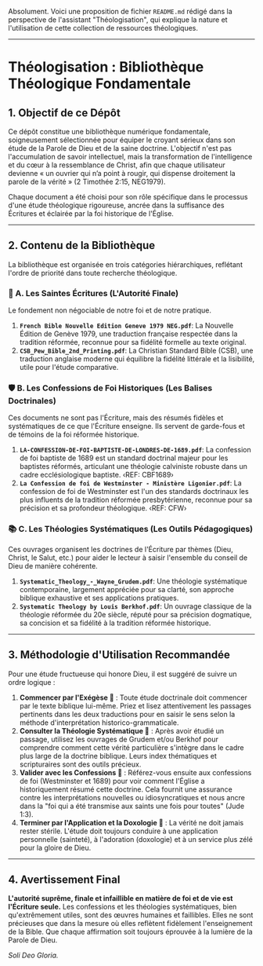 Absolument. Voici une proposition de fichier `README.md` rédigé dans la perspective de l'assistant "Théologisation", qui explique la nature et l'utilisation de cette collection de ressources théologiques.

---

# Théologisation : Bibliothèque Théologique Fondamentale

## 1. Objectif de ce Dépôt

Ce dépôt constitue une bibliothèque numérique fondamentale, soigneusement sélectionnée pour équiper le croyant sérieux dans son étude de la Parole de Dieu et de la saine doctrine. L'objectif n'est pas l'accumulation de savoir intellectuel, mais la transformation de l'intelligence et du cœur à la ressemblance de Christ, afin que chaque utilisateur devienne « un ouvrier qui n’a point à rougir, qui dispense droitement la parole de la vérité » (2 Timothée 2:15, NEG1979).

Chaque document a été choisi pour son rôle spécifique dans le processus d'une étude théologique rigoureuse, ancrée dans la suffisance des Écritures et éclairée par la foi historique de l'Église.

---

## 2. Contenu de la Bibliothèque

La bibliothèque est organisée en trois catégories hiérarchiques, reflétant l'ordre de priorité dans toute recherche théologique.

### 📜 A. Les Saintes Écritures (L'Autorité Finale)

Le fondement non négociable de notre foi et de notre pratique.

1.  **`French Bible Nouvelle Edition Geneve 1979 NEG.pdf`**: La Nouvelle Édition de Genève 1979, une traduction française respectée dans la tradition réformée, reconnue pour sa fidélité formelle au texte original.
2.  **`CSB_Pew_Bible_2nd_Printing.pdf`**: La Christian Standard Bible (CSB), une traduction anglaise moderne qui équilibre la fidélité littérale et la lisibilité, utile pour l'étude comparative.

### 🛡️ B. Les Confessions de Foi Historiques (Les Balises Doctrinales)

Ces documents ne sont pas l'Écriture, mais des résumés fidèles et systématiques de ce que l'Écriture enseigne. Ils servent de garde-fous et de témoins de la foi réformée historique.

1.  **`LA-CONFESSION-DE-FOI-BAPTISTE-DE-LONDRES-DE-1689.pdf`**: La confession de foi baptiste de 1689 est un standard doctrinal majeur pour les baptistes réformés, articulant une théologie calviniste robuste dans un cadre ecclésiologique baptiste. ‹REF: CBF1689›
2.  **`La Confession de foi de Westminster - Ministère Ligonier.pdf`**: La confession de foi de Westminster est l'un des standards doctrinaux les plus influents de la tradition réformée presbytérienne, reconnue pour sa précision et sa profondeur théologique. ‹REF: CFW›

### 📚 C. Les Théologies Systématiques (Les Outils Pédagogiques)

Ces ouvrages organisent les doctrines de l'Écriture par thèmes (Dieu, Christ, le Salut, etc.) pour aider le lecteur à saisir l'ensemble du conseil de Dieu de manière cohérente.

1.  **`Systematic_Theology_-_Wayne_Grudem.pdf`**: Une théologie systématique contemporaine, largement appréciée pour sa clarté, son approche biblique exhaustive et ses applications pratiques.
2.  **`Systematic Theology by Louis Berkhof.pdf`**: Un ouvrage classique de la théologie réformée du 20e siècle, réputé pour sa précision dogmatique, sa concision et sa fidélité à la tradition réformée historique.

---

## 3. Méthodologie d'Utilisation Recommandée

Pour une étude fructueuse qui honore Dieu, il est suggéré de suivre un ordre logique :

1.  **Commencer par l'Exégèse 📖** : Toute étude doctrinale doit commencer par le texte biblique lui-même. Priez et lisez attentivement les passages pertinents dans les deux traductions pour en saisir le sens selon la méthode d'interprétation historico-grammaticale.
2.  **Consulter la Théologie Systématique 🧠** : Après avoir étudié un passage, utilisez les ouvrages de Grudem et/ou Berkhof pour comprendre comment cette vérité particulière s'intègre dans le cadre plus large de la doctrine biblique. Leurs index thématiques et scripturaires sont des outils précieux.
3.  **Valider avec les Confessions 🧭** : Référez-vous ensuite aux confessions de foi (Westminster et 1689) pour voir comment l'Église a historiquement résumé cette doctrine. Cela fournit une assurance contre les interprétations nouvelles ou idiosyncratiques et nous ancre dans la "foi qui a été transmise aux saints une fois pour toutes" (Jude 1:3).
4.  **Terminer par l'Application et la Doxologie 🙏** : La vérité ne doit jamais rester stérile. L'étude doit toujours conduire à une application personnelle (sainteté), à l'adoration (doxologie) et à un service plus zélé pour la gloire de Dieu.

---

## 4. Avertissement Final

**L'autorité suprême, finale et infaillible en matière de foi et de vie est l'Écriture seule.** Les confessions et les théologies systématiques, bien qu'extrêmement utiles, sont des œuvres humaines et faillibles. Elles ne sont précieuses que dans la mesure où elles reflètent fidèlement l'enseignement de la Bible. Que chaque affirmation soit toujours éprouvée à la lumière de la Parole de Dieu.

*Soli Deo Gloria.*